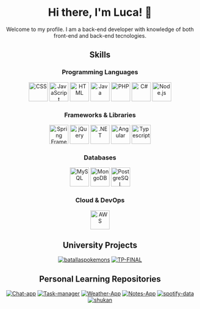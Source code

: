 
<!-- Introduction Section -->
<div align="center">
  <h1>Hi there, I'm Luca! 👋</h1>
  <p>Welcome to my profile. I am a back-end developer with knowledge of both front-end and back-end tecnologies.</p>
</div>

<!-- Skills Section -->
<div align="center">
  <h2>Skills</h2>
</div>

<!-- Programming Languages Section -->
<div align="center">
  <h3>Programming Languages</h3>
  <div>
    <img src="https://cdn.jsdelivr.net/npm/programming-languages-logos/src/css/css.png" alt="CSS" width="50" height="50">
    <img src="https://cdn.jsdelivr.net/npm/programming-languages-logos/src/javascript/javascript.png" alt="JavaScript" width="50" height="50">
    <img src="https://cdn.jsdelivr.net/npm/programming-languages-logos/src/html/html.png" alt="HTML" width="50" height="50">
    <img src="https://cdn.jsdelivr.net/npm/programming-languages-logos/src/java/java.png" alt="Java" width="50" height="50">
    <img src="https://cdn.jsdelivr.net/npm/programming-languages-logos/src/php/php.png" alt="PHP" width="50" height="50">
    <img src="https://cdn.jsdelivr.net/npm/programming-languages-logos/src/csharp/csharp.png" alt="C#" width="50" height="50">
    <img src="https://static-00.iconduck.com/assets.00/node-js-icon-454x512-nztofx17.png" alt="Node.js" width="50" height="50">
  </div>
</div>

<!-- Frameworks & Libraries Section -->
<div align="center">
  <h3>Frameworks & Libraries</h3>
  <div>
    <img src="https://www.vectorlogo.zone/logos/springio/springio-icon.svg" alt="Spring Framework" width="50" height="50">
    <img src="https://cdn.iconscout.com/icon/free/png-256/free-jquery-8-1175153.png?f=webp" alt="jQuery" width="50" height="50">
    <img src="https://seeklogo.com/images/M/microsoft-net-framework-logo-B9BA1A3DA1-seeklogo.com.png" alt=".NET" width="50" height="50">
    <img src="https://angular.io/assets/images/logos/angular/angular.png" alt="Angular" width="50" height="50">
    <img src="https://upload.wikimedia.org/wikipedia/commons/thumb/4/4c/Typescript_logo_2020.svg/768px-Typescript_logo_2020.svg.png" alt="Typescript" width="50" height="50">
  </div>
</div>

<!-- Databases Section -->
<div align="center">
  <h3>Databases</h3>
  <div>
    <img src="https://cdn.iconscout.com/icon/free/png-256/mysql-19-1174939.png" alt="MySQL" width="50" height="50">
    <img src="https://cdn.iconscout.com/icon/free/png-256/mongodb-5-1175140.png" alt="MongoDB" width="50" height="50">
    <img src="https://cdn.iconscout.com/icon/free/png-256/postgresql-226047.png" alt="PostgreSQL" width="50" height="50">
  </div>
</div>

<!-- Cloud & DevOps Section -->
<div align="center">
  <h3>Cloud & DevOps</h3>
  <div>
    <img src="https://cdn.iconscout.com/icon/free/png-256/aws-1869025-1583149.png" alt="AWS" width="50" height="50">
  </div>
</div>


<!-- University Repositories Section -->
<div align="center">
  <h2>University Projects</h2>
  <div>
    <a href="https://github.com/lucamodic/batallaspokemons"><img src="https://github-readme-stats.vercel.app/api/pin/?username=lucamodic&repo=batallaspokemons" alt="batallaspokemons"></a>
    <a href="https://github.com/lucamodic/TP-FINAL"><img src="https://github-readme-stats.vercel.app/api/pin/?username=lucamodic&repo=TP-FINAL" alt="TP-FINAL"></a>
  </div>
</div>

<!-- Personal Learning Repositories Section -->
<div align="center">
  <h2>Personal Learning Repositories</h2>
  <div>
    <a href="https://github.com/lucamodic/Chat-app"><img src="https://github-readme-stats.vercel.app/api/pin/?username=lucamodic&repo=Chat-app" alt="Chat-app"></a>
    <a href="https://github.com/lucamodic/Task-manager"><img src="https://github-readme-stats.vercel.app/api/pin/?username=lucamodic&repo=Task-manager" alt="Task-manager"></a>
    <a href="https://github.com/lucamodic/Weather-App"><img src="https://github-readme-stats.vercel.app/api/pin/?username=lucamodic&repo=Weather-App" alt="Weather-App"></a>
    <a href="https://github.com/lucamodic/Notes-App"><img src="https://github-readme-stats.vercel.app/api/pin/?username=lucamodic&repo=Notes-App" alt="Notes-App"></a>
    <a href="https://github.com/lucamodic/spotify-data"><img src="https://github-readme-stats.vercel.app/api/pin/?username=lucamodic&repo=spotify-data" alt="spotify-data"></a>
    <a href="https://github.com/lucamodic/shukan"><img src="https://github-readme-stats.vercel.app/api/pin/?username=lucamodic&repo=shukan" alt="shukan"></a>
  </div>
</div>



